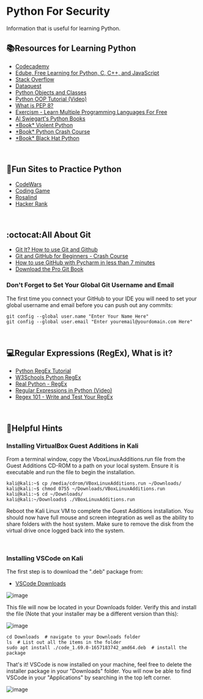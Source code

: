 # Python For Security

Information that is useful for learning Python.

## :books:Resources for Learning Python ##

<ul>
  <li><a href="https://www.codecademy.com">Codecademy</a></li>
  <li><a href="https://edube.org/">Edube, Free Learning for Python, C, C++, and JavaScript</a></li>
  <li><a href="https://stackoverflow.com/">Stack Overflow</a></li>
  <li><a href="https://www.dataquest.io/">Dataquest</a></li>
  <li><a href="https://www.programiz.com/python-programming/class">Python Objects and Classes</a></li>
  <li><a href="https://www.youtube.com/watch?v=ZDa-Z5JzLYM">Python OOP Tutorial (Video)</a></li>
  <li><a href="https://realpython.com/python-pep8/">What is PEP 8?</a></li>
  <li><a href="https://exercism.org/">Exercism - Learn Multiple Programming Languages For Free</a></li>
  <li><a href="https://www.amazon.com/s?k=al+sweigart&sprefix=al+swe%2Caps%2C89&ref=nb_sb_ss_ts-doa-p_1_6">Al Swiegart's Python Books</a></li>
  <li><a href="https://www.amazon.com/gp/product/1597499579/ref=as_li_tl?ie=UTF8&tag=tcm090-20&camp=1789&creative=9325&linkCode=as2&creativeASIN=1597499579&linkId=6278d061f0c09a2d41d51fe931bcc1aa">*Book* Violent Python</a></li>
  <li><a href="https://www.amazon.com/gp/product/1593279280/ref=as_li_tl?ie=UTF8&tag=tcm090-20&camp=1789&creative=9325&linkCode=as2&creativeASIN=1593279280&linkId=6342b26bf66124c296c14c28dde28127">*Book* Python Crash Course</a></li>
  <li><a href="https://www.amazon.com/gp/product/1593275900/ref=as_li_tl?ie=UTF8&tag=tcm090-20&camp=1789&creative=9325&linkCode=as2&creativeASIN=1593275900&linkId=4e6eaa9d766b3be7800f6bd90e8a3b6c">*Book* Black Hat Python</a></li>
</ul>

<br />

## :snake:Fun Sites to Practice Python ##

<ul>
  <li><a href="https://www.codewars.com/">CodeWars</a></li>
  <li><a href="https://www.codingame.com/start">Coding Game</a></li>
  <li><a href="https://rosalind.info/problems/locations/">Rosalind</a></li>
  <li><a href="https://www.hackerrank.com/auth/signup">Hacker Rank</a></li>
</ul>

<br />

## :octocat:All About Git ##

<ul>
  <li><a href="https://www.youtube.com/watch?v=HkdAHXoRtos">Git It? How to use Git and Github</a></li>
  <li><a href="https://www.youtube.com/watch?v=RGOj5yH7evk">Git and GitHub for Beginners - Crash Course</a></li>
  <li><a href="https://www.youtube.com/watch?v=a8MckiothGc">How to use GitHub with Pycharm in less than 7 minutes</a></li>
  <li><a href="https://git-scm.com/book/en/v2">Download the Pro Git Book</a></li>
</ul>

### Don't Forget to Set Your Global Git Username and Email ###
The first time you connect your GitHub to your IDE you will need to set your global username and email
before you can push out any commits:
```
git config --global user.name "Enter Your Name Here"
git config --global user.email "Enter youremail@yourdomain.com Here"
```

<br />

## :computer:Regular Expressions (RegEx), What is it? ##

<ul>
  <li><a href="https://towardsdatascience.com/a-very-easy-tutorial-to-learn-python-regular-expression-re-c42fbbc01ef2">Python RegEx Tutorial</a></li>
  <li><a href="https://www.w3schools.com/python/python_regex.asp">W3Schools Python RegEx</a></li>
  <li><a href="https://realpython.com/regex-python/">Real Python - RegEx</a></li>
  <li><a href="https://www.youtube.com/watch?v=AEE9ecgLgdQ">Regular Expressions in Python (Video)</a></li>
  <li><a href="https://regex101.com/">Regex 101 - Write and Test Your RegEx</a></li>
</ul>

<br />

## :pushpin:Helpful Hints ##

### Installing VirtualBox Guest Additions in Kali ###

From a terminal window, copy the VboxLinuxAdditions.run file from the Guest Additions CD-ROM to a path on your local system.
Ensure it is executable and run the file to begin the installation.

```
kali@kali:~$ cp /media/cdrom/VBoxLinuxAdditions.run ~/Downloads/
kali@kali:~$ chmod 0755 ~/Downloads/VBoxLinuxAdditions.run
kali@kali:~$ cd ~/Downloads/
kali@kali:~/Downloads$ ./VBoxLinuxAdditions.run
```

Reboot the Kali Linux VM to complete the Guest Additions installation.
You should now have full mouse and screen integration as well as the ability to share folders with the host system.
Make sure to remove the disk from the virtual drive once logged back into the system.

<br />

### Installing VSCode on Kali ###

The first step is to download the ".deb" package from:

<ul>
  <li><a href="https://code.visualstudio.com/download">VSCode Downloads</a></li>
</ul>

![image](https://user-images.githubusercontent.com/10188810/178114902-37117e8f-5221-453b-9afc-9605bdecfb69.png)

This file will now be located in your Downloads folder. Verify this and install the file (Note that your installer may be a different version than this):

![image](https://user-images.githubusercontent.com/10188810/178114927-e76290c2-1e98-48d0-9d69-d3dd98d995fe.png)

```
cd Downloads  # navigate to your Downloads folder
ls  # List out all the items in the folder
sudo apt install ./code_1.69.0-1657183742_amd64.deb  # install the package

```

That's it! VSCode is now installed on your machine, feel free to delete the installer package in your "Downloads" folder. You will now be able to find VSCode in your "Applications" by searching in the top left corner.

![image](https://user-images.githubusercontent.com/10188810/178114958-a6a02555-6de9-48f3-bc54-4657807dea5f.png)


